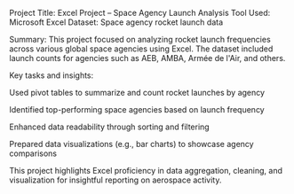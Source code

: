 Project Title: Excel Project – Space Agency Launch Analysis
Tool Used: Microsoft Excel
Dataset: Space agency rocket launch data

Summary:
This project focused on analyzing rocket launch frequencies across various global space agencies using Excel. The dataset included launch counts for agencies such as AEB, AMBA, Armée de l'Air, and others.

Key tasks and insights:

Used pivot tables to summarize and count rocket launches by agency

Identified top-performing space agencies based on launch frequency

Enhanced data readability through sorting and filtering

Prepared data visualizations (e.g., bar charts) to showcase agency comparisons

This project highlights Excel proficiency in data aggregation, cleaning, and visualization for insightful reporting on aerospace activity.
